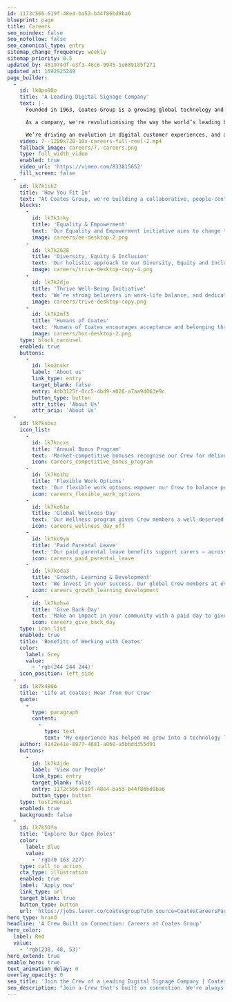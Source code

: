```yaml
---
id: 1172c566-619f-48e4-ba53-b44f86bd9ba6
blueprint: page
title: Careers
seo_noindex: false
seo_nofollow: false
seo_canonical_type: entry
sitemap_change_frequency: weekly
sitemap_priority: 0.5
updated_by: 481974df-e3f1-46c6-9945-1e609185f271
updated_at: 1692925249
page_builder:
  -
    id: lk0po80o
    title: 'A Leading Digital Signage Company'
    text: |-
      Founded in 1963, Coates Group is a growing global technology and digital merchandising solutions provider that delivers connected, data-driven brand experiences to customers in more than 50 global markets out of nine offices across the world. 

      As a company, we're revolutionising the way the world’s leading brands leverage technology to create dynamic, personalised, and connected customer experiences. But we're more than the products and services we deliver. We're a forward-thinking company that believes in the magic of creating human connections and forming strong partnerships.

      We’re driving an evolution in digital customer experiences, and are committed to making Coates a place where people genuinely enjoy working – one that values integrity, individuality, and inclusivity.
    video: 7--1280x720-10s-careers-full-reel-2.mp4
    fallback_image: careers/7.-careers.png
    type: full_width_video
    enabled: true
    video_url: 'https://vimeo.com/833815652'
    fill_screen: false
  -
    id: lk7k1ik2
    title: 'How You Fit In'
    text: "At Coates Group, we're building a collaborative, people-centric culture like no other by putting our people at the forefront of everything we do. If you're dedicated to continuous learning and growth – and to delighting customers with exceptional experiences – we'd love to have you join the Crew."
    blocks:
      -
        id: lk7k1rky
        title: 'Equality & Empowerment'
        text: 'Our Equality and Empowerment initiative aims to change the business landscape by deliberately cultivating a work environment that holds space for awareness, opportunity, equality, and empowerment for marginalised groups.'
        image: careers/ee-desktop-2.png
      -
        id: lk7k2628
        title: 'Diversity, Equity & Inclusion'
        text: 'Our holistic approach to our Diversity, Equity and Inclusion strategy at Coates prioritises equity, opportunity, inclusivity, and accountability in everything we do – and we follow through on our commitment with regular monitoring and progress reporting.'
        image: careers/trive-desktop-copy-4.png
      -
        id: lk7k2djo
        title: 'Thrive Well-Being Initiative'
        text: 'We’re strong believers in work-life balance, and dedicate time to prioritise the health and well-being of our Crew. Our ‘Thrive’ program of work allow our Crew to tune into fitness and health talks, receive access to our Global Wellness Solution to help with life’s up’s and down’s and enjoy compacted workweeks in the Summer.'
        image: careers/trive-desktop-copy.png
      -
        id: lk7k2mf3
        title: 'Humans of Coates'
        text: 'Humans of Coates encourages acceptance and belonging through a platform on which our global Crew members are empowered to share their personal stories and express themselves in a safe, supportive environment.'
        image: careers/hoc-desktop-2.png
    type: block_carousel
    enabled: true
    buttons:
      -
        id: lko2nskr
        label: 'About us'
        link_type: entry
        target_blank: false
        entry: 4db3125f-0cc5-4bd9-a026-a7aa9d063e9c
        button_type: button
        attr_title: 'About Us'
        attr_aria: 'About Us'
  -
    id: lk7knbuz
    icon_list:
      -
        id: lk7kncxs
        title: 'Annual Bonus Program'
        text: 'Market-competitive bonuses recognise our Crew for delivering exceptional quality and service to our customers.'
        icon: careers_competitive_bonus_program
      -
        id: lk7ko1hz
        title: 'Flexible Work Options'
        text: 'Our flexible work options empower our Crew to balance personal priorities whilst facilitating connection, collaboration, and community at work.'
        icon: careers_flexible_work_options
      -
        id: lk7ko61w
        title: 'Global Wellness Day'
        text: 'Our Wellness program gives Crew members a well-deserved break with a dedicated paid day off work to rest, recharge and rejuvenate.'
        icon: careers_wellness_day_off
      -
        id: lk7ko9ym
        title: 'Paid Parental Leave'
        text: 'Our paid parental leave benefits support carers – across all our global offices – as they balance growing their families and careers.'
        icon: careers_paid_parental_leave
      -
        id: lk7koda3
        title: 'Growth, Learning & Development'
        text: 'We invest in your success. Our global Crew members at every level are supported in pursuing developmental opportunities within the business to advance their careers and learning potential.'
        icon: careers_growth_learning_development
      -
        id: lk7kohs4
        title: 'Give Back Day'
        text: 'Make an impact in your community with a paid day to give back and volunteer for a cause that’s close to your heart.'
        icon: careers_give_back_day
    type: icon_list
    enabled: true
    title: 'Benefits of Working with Coates'
    color:
      label: Grey
      value:
        - 'rgb(244 244 244)'
    icon_position: left_side
  -
    id: lk7k4806
    title: 'Life at Coates: Hear from Our Crew'
    quote:
      -
        type: paragraph
        content:
          -
            type: text
            text: 'My experience has helped me grow into a technology leader to set the vision for our proprietary CMS by bringing it to life through our amazing technologists and partnering with world-class enterprise customers to address their everyday business challenges. The future of our technology and how it revolutionises the way businesses connect with their audiences is something I’m passionate about, and couldn’t be more thrilled for the journey ahead at Coates Group!'
    author: 4142e41e-8977-4681-a060-a5bbdd355d91
    buttons:
      -
        id: lk7k4jde
        label: 'View our People'
        link_type: entry
        target_blank: false
        entry: 1172c566-619f-48e4-ba53-b44f86bd9ba6
        button_type: button
    type: testimonial
    enabled: true
    background: false
  -
    id: lk7k50fa
    title: 'Explore Our Open Roles'
    color:
      label: Blue
      value:
        - 'rgb(0 163 227)'
    type: call_to_action
    cta_type: illustration
    enabled: true
    label: 'Apply now'
    link_type: url
    target_blank: true
    button_type: button
    url: 'https://jobs.lever.co/coatesgroup?utm_source=CoatesCareersPage&utm_medium=website&utm_campaign=Lever+Launch'
hero_type: brand
headline: 'A Crew Built on Connection: Careers at Coates Group'
hero_color:
  label: Red
  value:
    - 'rgb(238, 48, 53)'
hero_extend: true
enable_hero: true
text_animation_delay: 0
overlay_opacity: 0
seo_title: 'Join the Crew of a Leading Digital Signage Company | Coates Group'
seo_description: "Join a Crew that's built on connection. We're always looking for curious, and authentic Crew members to join our digital signage company. Contact us today."
---
```

